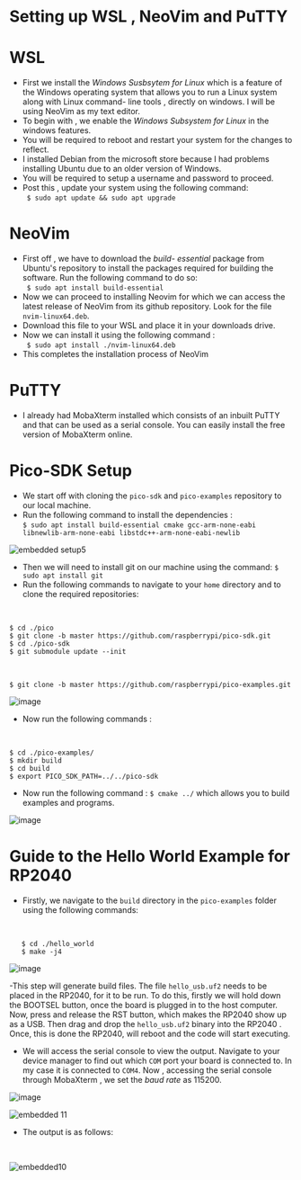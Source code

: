 # Setting up WSL , NeoVim and PuTTY

# WSL 
 - First we install the *Windows Susbsytem for Linux* which is a feature of the Windows operating system that allows you to run a Linux system along with Linux command- line tools , directly on windows. I will be using NeoVim as my text editor.
- To begin with , we enable the *Windows Subsystem for Linux* in the windows features.
- You will be required to reboot and restart your system for the changes to reflect.
- I installed Debian from the microsoft store because I had problems installing Ubuntu due to an older version of Windows.
- You will be required to setup a username and password to proceed.
- Post this , update your system using the following command:
 <br> ``` $ sudo apt update && sudo apt upgrade```
 
 # NeoVim
 - First off , we have to download the *build- essential* package from Ubuntu's repository to install the packages required for building the software. Run the following command to do so:
 <br> ``` $ sudo apt install build-essential```
 - Now we can proceed to installing Neovim for which we can access the latest release of NeoVim from its github repository. Look for the file ```nvim-linux64.deb```.
 - Download this file to your WSL and place it in your downloads drive.
 - Now we can install it using the following command :
 <br> ``` $ sudo apt install ./nvim-linux64.deb```
 - This completes the installation process of NeoVim

# PuTTY
- I already had MobaXterm installed which consists of an inbuilt PuTTY and that can be used as a serial console. You can easily install the free version of MobaXterm online.

# Pico-SDK Setup
- We start off with cloning the ```pico-sdk``` and ```pico-examples``` repository to our local machine.  
- Run the following command to install the dependencies : 
<br> ```$ sudo apt install build-essential cmake gcc-arm-none-eabi libnewlib-arm-none-eabi libstdc++-arm-none-eabi-newlib```

![embedded setup5](https://user-images.githubusercontent.com/114244849/194979720-b53d51f6-8455-4ade-aa37-83f6af1bfde6.JPG)

- Then we will need to install git on our machine using the command: `$ sudo apt install git`
- Run the following commands to navigate to your `home` directory and to clone the required repositories:
<br>

```$ mkdir pico
$ cd ./pico
$ git clone -b master https://github.com/raspberrypi/pico-sdk.git
$ cd ./pico-sdk
$ git submodule update --init
```
<br>

``` $ cd ../
$ git clone -b master https://github.com/raspberrypi/pico-examples.git
```

![image](https://user-images.githubusercontent.com/114244849/194981933-96bd988f-adaa-441d-9b98-f83c752cbc15.png)

- Now run the following commands :
<br>

```
$ cd ./pico-examples/
$ mkdir build
$ cd build
$ export PICO_SDK_PATH=../../pico-sdk
```

- Now run the following command : `$ cmake ../`  which allows you to build examples and programs.

![image](https://user-images.githubusercontent.com/114244849/194982511-fc7a6dbf-36ce-4655-b0fd-1897309d6487.png)


# Guide to the Hello World Example for RP2040

- Firstly, we navigate to the `build` directory in the `pico-examples` folder using the following commands:

<br>

```$ cd ./pico/pico-examples/build
   $ cd ./hello_world
   $ make -j4
   ```
   
   ![image](https://user-images.githubusercontent.com/114244849/194985554-4a8e6427-d0de-46d0-8085-299b1e069b26.png)

-This step will generate build files.  The file `hello_usb.uf2` needs to be placed in the RP2040, for it to be run. To do this, firstly we will hold down the BOOTSEL button, once the board is plugged in to the host computer. Now, press and release the RST button, which makes the RP2040 show up as a USB.
Then drag and drop the `hello_usb.uf2` binary into the RP2040 . Once, this is done the RP2040, will reboot and the code will start executing.

- We will access the serial console to view the output. Navigate to your device manager to find out which `COM` port your board is connected to.  In my case it is connected to ```COM4```. Now , accessing the serial console through MobaXterm , we set the *baud rate* as 115200.

![image](https://user-images.githubusercontent.com/114244849/194992247-f3074cb2-a7e2-4deb-a17f-1616f8a6de69.png)
<br>

![embedded 11](https://user-images.githubusercontent.com/114244849/194992590-9fd23189-7890-43cc-9986-519cb8a57e9e.JPG)
<br>

- The output is as follows:
<br>

![embedded10](https://user-images.githubusercontent.com/114244849/194992634-edbcb586-80c2-4240-8921-6e7095538eda.JPG)






   

